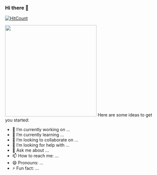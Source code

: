 ### Hi there 👋
[![HitCount](http://hits.dwyl.com/David241-webdeveloper/David241-webdeveloper.svg)](http://hits.dwyl.com/David241-webdeveloper/David241-webdeveloper)

<!--
**David241-webdeveloper/David241-webdeveloper** is a ✨ _special_ ✨ repository because its `README.md` (this file) appears on your GitHub profile.
-->

<img src="https://github.githubassets.com/images/modules/logos_page/Octocat.png" width="300" height="300">
Here are some ideas to get you started:

- 🔭 I’m currently working on ...
- 🌱 I’m currently learning ...
- 👯 I’m looking to collaborate on ...
- 🤔 I’m looking for help with ...
- 💬 Ask me about ...
- 📫 How to reach me: ...
- 😄 Pronouns: ...
- ⚡ Fun fact: ...

